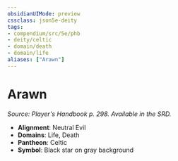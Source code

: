 ```yaml
---
obsidianUIMode: preview
cssclass: json5e-deity
tags:
- compendium/src/5e/phb
- deity/celtic
- domain/death
- domain/life
aliases: ["Arawn"]
---
```

# Arawn
*Source: Player's Handbook p. 298. Available in the SRD.* 

- **Alignment**: Neutral Evil
- **Domains**: Life, Death
- **Pantheon**: Celtic
- **Symbol**: Black star on gray background